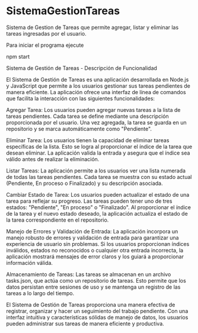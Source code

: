 # SistemaGestionTareas
Sistema de Gestion de Tareas que permite agregar, listar y eliminar las tareas ingresadas por el usuario.

Para iniciar el programa ejecute

  npm start
  
Sistema de Gestión de Tareas - Descripción de Funcionalidad

El Sistema de Gestión de Tareas es una aplicación desarrollada en Node.js y JavaScript que permite a los usuarios gestionar sus tareas pendientes de manera eficiente. La aplicación ofrece una interfaz de línea de comandos que facilita la interacción con las siguientes funcionalidades:

Agregar Tarea:
Los usuarios pueden agregar nuevas tareas a la lista de tareas pendientes. Cada tarea se define mediante una descripción proporcionada por el usuario. Una vez agregada, la tarea se guarda en un repositorio y se marca automáticamente como "Pendiente".

Eliminar Tarea:
Los usuarios tienen la capacidad de eliminar tareas específicas de la lista. Esto se logra al proporcionar el índice de la tarea que desean eliminar. La aplicación valida la entrada y asegura que el índice sea válido antes de realizar la eliminación.

Listar Tareas:
La aplicación permite a los usuarios ver una lista numerada de todas las tareas pendientes. Cada tarea se muestra con su estado actual (Pendiente, En proceso o Finalizado) y su descripción asociada.

Cambiar Estado de Tarea:
Los usuarios pueden actualizar el estado de una tarea para reflejar su progreso. Las tareas pueden tener uno de tres estados: "Pendiente", "En proceso" o "Finalizado". Al proporcionar el índice de la tarea y el nuevo estado deseado, la aplicación actualiza el estado de la tarea correspondiente en el repositorio.

Manejo de Errores y Validación de Entrada:
La aplicación incorpora un manejo robusto de errores y validación de entrada para garantizar una experiencia de usuario sin problemas. Si los usuarios proporcionan índices inválidos, estados no reconocidos o cualquier otra entrada incorrecta, la aplicación mostrará mensajes de error claros y los guiará a proporcionar información válida.

Almacenamiento de Tareas:
Las tareas se almacenan en un archivo tasks.json, que actúa como un repositorio de tareas. Esto permite que los datos persistan entre sesiones de uso y se mantenga un registro de las tareas a lo largo del tiempo.

El Sistema de Gestión de Tareas proporciona una manera efectiva de registrar, organizar y hacer un seguimiento del trabajo pendiente. Con una interfaz intuitiva y características sólidas de manejo de datos, los usuarios pueden administrar sus tareas de manera eficiente y productiva.

